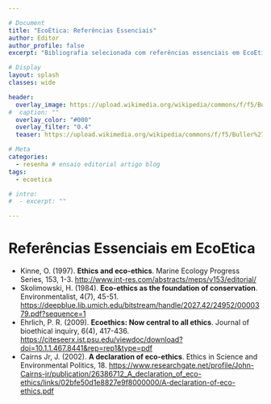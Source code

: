 ```yaml
---

# Document
title: "EcoEtica: Referências Essenciais"
author: Editor
author_profile: false
excerpt: "Bibliografia selecionada com referências essenciais em EcoEtica"

# Display
layout: splash
classes: wide

header:
  overlay_image: https://upload.wikimedia.org/wikipedia/commons/f/f5/Buller%27s_Albatross_1.jpg
#  caption: ""
  overlay_color: "#000"
  overlay_filter: "0.4"
  teaser: https://upload.wikimedia.org/wikipedia/commons/f/f5/Buller%27s_Albatross_1.jpg

# Meta
categories:
  - resenha # ensaio editorial artigo blog
tags:
  - ecoetica

# intro: 
#  - excerpt: ""

---
```


# Referências Essenciais em EcoEtica

- Kinne, O. (1997). **Ethics and eco-ethics**. Marine Ecology Progress Series, 153, 1-3. <http://www.int-res.com/abstracts/meps/v153/editorial/>
- Skolimowski, H. (1984). **Eco-ethics as the foundation of conservation**. Environmentalist, 4(7), 45-51. <https://deepblue.lib.umich.edu/bitstream/handle/2027.42/24952/0000379.pdf?sequence=1>
- Ehrlich, P. R. (2009). **Ecoethics: Now central to all ethics**. Journal of bioethical inquiry, 6(4), 417-436. <https://citeseerx.ist.psu.edu/viewdoc/download?doi=10.1.1.467.8441&rep=rep1&type=pdf>
- Cairns Jr, J. (2002). **A declaration of eco-ethics**. Ethics in Science and Environmental Politics, 18. <https://www.researchgate.net/profile/John-Cairns-jr/publication/26386712_A_declaration_of_eco-ethics/links/02bfe50d1e8827e9f8000000/A-declaration-of-eco-ethics.pdf>
